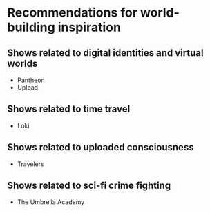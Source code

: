 # Recommendations for world-building inspiration

## Shows related to digital identities and virtual worlds
- Pantheon
- Upload

## Shows related to time travel
- Loki

## Shows related to uploaded consciousness
- Travelers

## Shows related to sci-fi crime fighting
- The Umbrella Academy
